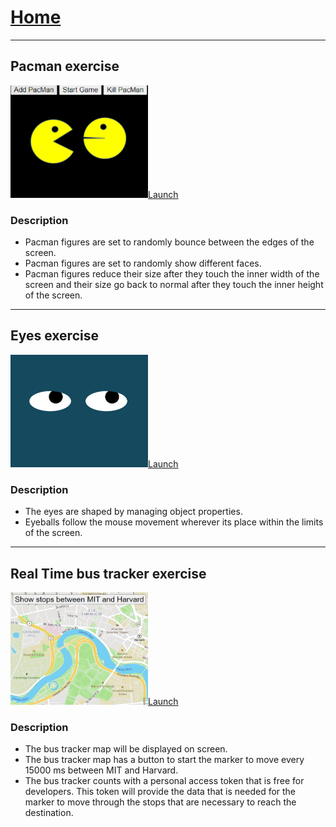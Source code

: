 <h1><a href="https://gk-acaro.github.io/">Home</a></h1>
<hr>
<h2> Pacman exercise </h2>

<a href="https://gk-acaro.github.io/pacmen/"><img src="./pacman_img.PNG" style="width:220px;height:180px;"/>Launch</a>
<h3> Description </h3>
  <ul>
    <li> Pacman figures are set to randomly bounce between the edges of the screen. </li>
    <li> Pacman figures are set to randomly show different faces. </li>
    <li> Pacman figures reduce their size after they touch the inner width of the screen and their size go back to normal after they touch the inner height of the screen. </li>

  </ul>
  <hr>
<h2> Eyes exercise </h2>
  <a href="https://gk-acaro.github.io/pacmen/"><img src="./eyes_img.PNG" style="width:220px;height:180px;"/>Launch</a>
<h3> Description </h3>
  <ul>
    <li> The eyes are shaped by managing object properties. </li>
    <li> Eyeballs follow the mouse movement wherever its place within the limits of the screen. </li>
  </ul>
  <hr>
<h2> Real Time bus tracker exercise </h2>
  <a href="https://gk-acaro.github.io/pacmen/"><img src="./bus_img.PNG" style="width:220px;height:180px;"/>Launch</a>
<h3> Description </h3>
  <ul>
    <li> The bus tracker map will be displayed on screen. </li>
    <li> The bus tracker map has a button to start the marker to move every 15000 ms between MIT and Harvard. </li>
    <li> The bus tracker counts with a personal access token that is free for developers. This token will provide the data that is needed for the marker to move through the stops that are necessary to reach the destination.</li>

  </ul>
